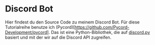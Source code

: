 # Discord Bot
Hier findest du den Source Code zu meinem Discord Bot. Für diese Tutorialreihe benutze ich (Pycord)[https://github.com/Pycord-Development/pycord]. Das ist eine Python-Bibliothek, die auf [discord.py](https://github.com/Rapptz/discord.py) basiert und mit der wir auf die Discord API zugreifen.
